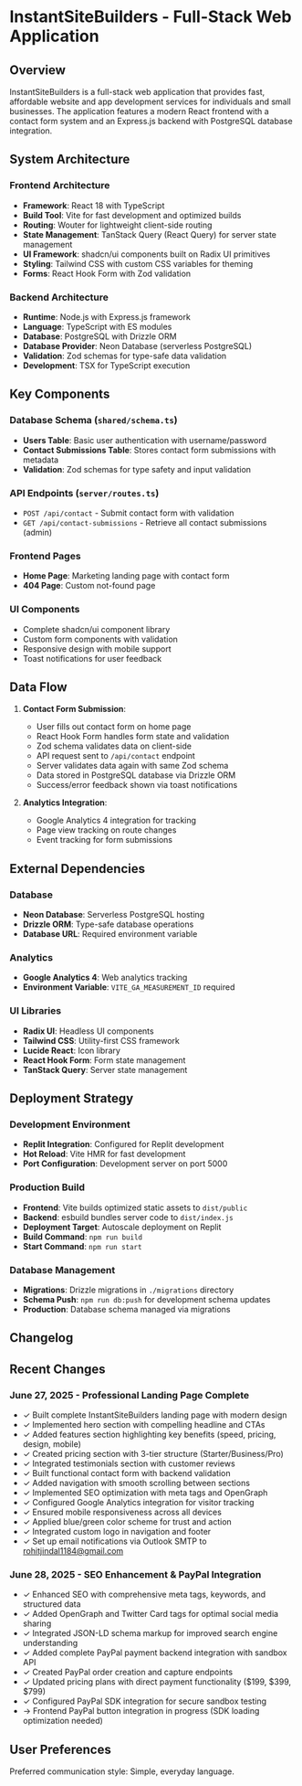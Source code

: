 # InstantSiteBuilders - Full-Stack Web Application

## Overview

InstantSiteBuilders is a full-stack web application that provides fast, affordable website and app development services for individuals and small businesses. The application features a modern React frontend with a contact form system and an Express.js backend with PostgreSQL database integration.

## System Architecture

### Frontend Architecture
- **Framework**: React 18 with TypeScript
- **Build Tool**: Vite for fast development and optimized builds
- **Routing**: Wouter for lightweight client-side routing
- **State Management**: TanStack Query (React Query) for server state management
- **UI Framework**: shadcn/ui components built on Radix UI primitives
- **Styling**: Tailwind CSS with custom CSS variables for theming
- **Forms**: React Hook Form with Zod validation

### Backend Architecture
- **Runtime**: Node.js with Express.js framework
- **Language**: TypeScript with ES modules
- **Database**: PostgreSQL with Drizzle ORM
- **Database Provider**: Neon Database (serverless PostgreSQL)
- **Validation**: Zod schemas for type-safe data validation
- **Development**: TSX for TypeScript execution

## Key Components

### Database Schema (`shared/schema.ts`)
- **Users Table**: Basic user authentication with username/password
- **Contact Submissions Table**: Stores contact form submissions with metadata
- **Validation**: Zod schemas for type safety and input validation

### API Endpoints (`server/routes.ts`)
- `POST /api/contact` - Submit contact form with validation
- `GET /api/contact-submissions` - Retrieve all contact submissions (admin)

### Frontend Pages
- **Home Page**: Marketing landing page with contact form
- **404 Page**: Custom not-found page

### UI Components
- Complete shadcn/ui component library
- Custom form components with validation
- Responsive design with mobile support
- Toast notifications for user feedback

## Data Flow

1. **Contact Form Submission**:
   - User fills out contact form on home page
   - React Hook Form handles form state and validation
   - Zod schema validates data on client-side
   - API request sent to `/api/contact` endpoint
   - Server validates data again with same Zod schema
   - Data stored in PostgreSQL database via Drizzle ORM
   - Success/error feedback shown via toast notifications

2. **Analytics Integration**:
   - Google Analytics 4 integration for tracking
   - Page view tracking on route changes
   - Event tracking for form submissions

## External Dependencies

### Database
- **Neon Database**: Serverless PostgreSQL hosting
- **Drizzle ORM**: Type-safe database operations
- **Database URL**: Required environment variable

### Analytics
- **Google Analytics 4**: Web analytics tracking
- **Environment Variable**: `VITE_GA_MEASUREMENT_ID` required

### UI Libraries
- **Radix UI**: Headless UI components
- **Tailwind CSS**: Utility-first CSS framework
- **Lucide React**: Icon library
- **React Hook Form**: Form state management
- **TanStack Query**: Server state management

## Deployment Strategy

### Development Environment
- **Replit Integration**: Configured for Replit development
- **Hot Reload**: Vite HMR for fast development
- **Port Configuration**: Development server on port 5000

### Production Build
- **Frontend**: Vite builds optimized static assets to `dist/public`
- **Backend**: esbuild bundles server code to `dist/index.js`
- **Deployment Target**: Autoscale deployment on Replit
- **Build Command**: `npm run build`
- **Start Command**: `npm run start`

### Database Management
- **Migrations**: Drizzle migrations in `./migrations` directory
- **Schema Push**: `npm run db:push` for development schema updates
- **Production**: Database schema managed via migrations

## Changelog

## Recent Changes

### June 27, 2025 - Professional Landing Page Complete
- ✓ Built complete InstantSiteBuilders landing page with modern design
- ✓ Implemented hero section with compelling headline and CTAs
- ✓ Added features section highlighting key benefits (speed, pricing, design, mobile)
- ✓ Created pricing section with 3-tier structure (Starter/Business/Pro)
- ✓ Integrated testimonials section with customer reviews
- ✓ Built functional contact form with backend validation
- ✓ Added navigation with smooth scrolling between sections
- ✓ Implemented SEO optimization with meta tags and OpenGraph
- ✓ Configured Google Analytics integration for visitor tracking
- ✓ Ensured mobile responsiveness across all devices
- ✓ Applied blue/green color scheme for trust and action
- ✓ Integrated custom logo in navigation and footer
- ✓ Set up email notifications via Outlook SMTP to rohitjindal1184@gmail.com

### June 28, 2025 - SEO Enhancement & PayPal Integration
- ✓ Enhanced SEO with comprehensive meta tags, keywords, and structured data
- ✓ Added OpenGraph and Twitter Card tags for optimal social media sharing
- ✓ Integrated JSON-LD schema markup for improved search engine understanding
- ✓ Added complete PayPal payment backend integration with sandbox API
- ✓ Created PayPal order creation and capture endpoints
- ✓ Updated pricing plans with direct payment functionality ($199, $399, $799)
- ✓ Configured PayPal SDK integration for secure sandbox testing
- → Frontend PayPal button integration in progress (SDK loading optimization needed)

## User Preferences

Preferred communication style: Simple, everyday language.